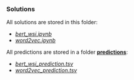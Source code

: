### Solutions
All solutions are stored in this folder:
- [*bert_wsi.ipynb*](bert_wsi.ipynb)
- [*word2vec.ipynb*](word2vec.ipynb)

All predictions are stored in a folder [**predictions**](predictions):
- [*bert_wsi_prediction.tsv*](predictions/bert_wsi_prediction.tsv)
- [*word2vec_prediction.tsv*](predictions/word2vec_prediction.tsv)
